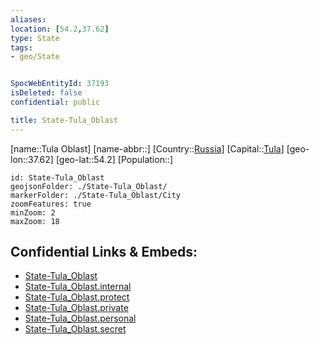 ```yaml
---
aliases: 
location: [54.2,37.62]
type: State
tags:
- geo/State


SpocWebEntityId: 37193
isDeleted: false
confidential: public

title: State-Tula_Oblast
---
```

[name::Tula Oblast]
[name-abbr::]
[Country::[Russia](geo/Continent/Europe/Russia.md)]
[Capital::[Tula](geo/Continent/Europe/Russia/City/Tula.md)]
[geo-lon::37.62]
[geo-lat::54.2]
[Population::]



```leaflet
id: State-Tula_Oblast
geojsonFolder: ./State-Tula_Oblast/
markerFolder: ./State-Tula_Oblast/City
zoomFeatures: true 
minZoom: 2 
maxZoom: 18
```


## Confidential Links & Embeds: 
- [State-Tula_Oblast](../../../../../../_public/geo/Continent/Europe/Russia/State/State-Tula_Oblast.md) 
- [State-Tula_Oblast.internal](../../../../../../_internal/geo/Continent/Europe/Russia/State/State-Tula_Oblast.internal.md) 
- [State-Tula_Oblast.protect](../../../../../../_protect/geo/Continent/Europe/Russia/State/State-Tula_Oblast.protect.md) 
- [State-Tula_Oblast.private](../../../../../../_private/geo/Continent/Europe/Russia/State/State-Tula_Oblast.private.md) 
- [State-Tula_Oblast.personal](../../../../../../_personal/geo/Continent/Europe/Russia/State/State-Tula_Oblast.personal.md) 
- [State-Tula_Oblast.secret](../../../../../../_secret/geo/Continent/Europe/Russia/State/State-Tula_Oblast.secret.md) 
